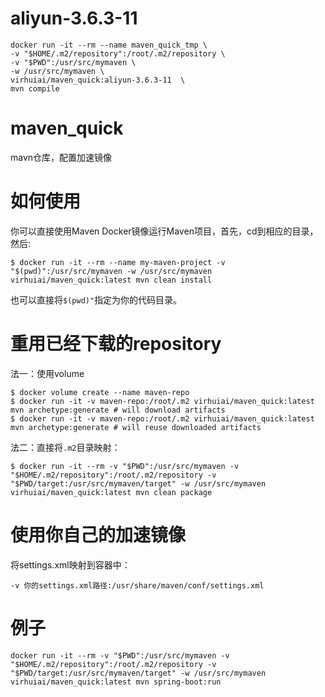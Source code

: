 # aliyun-3.6.3-11

```shell
docker run -it --rm --name maven_quick_tmp \
-v "$HOME/.m2/repository":/root/.m2/repository \
-v "$PWD":/usr/src/mymaven \
-w /usr/src/mymaven \
virhuiai/maven_quick:aliyun-3.6.3-11  \
mvn compile
```


# maven_quick
mavn仓库，配置加速镜像



# 如何使用

你可以直接使用Maven Docker镜像运行Maven项目，首先，cd到相应的目录，然后:



```
$ docker run -it --rm --name my-maven-project -v "$(pwd)":/usr/src/mymaven -w /usr/src/mymaven virhuiai/maven_quick:latest mvn clean install
```



也可以直接将`$(pwd)"`指定为你的代码目录。



# 重用已经下载的repository

法一：使用volume



```
$ docker volume create --name maven-repo
$ docker run -it -v maven-repo:/root/.m2 virhuiai/maven_quick:latest mvn archetype:generate # will download artifacts
$ docker run -it -v maven-repo:/root/.m2 virhuiai/maven_quick:latest mvn archetype:generate # will reuse downloaded artifacts
```



法二：直接将`.m2`目录映射：



```
$ docker run -it --rm -v "$PWD":/usr/src/mymaven -v "$HOME/.m2/repository":/root/.m2/repository -v "$PWD/target:/usr/src/mymaven/target" -w /usr/src/mymaven virhuiai/maven_quick:latest mvn clean package  
```



# 使用你自己的加速镜像



将settings.xml映射到容器中：



```
-v 你的settings.xml路径:/usr/share/maven/conf/settings.xml
```

# 例子

```
docker run -it --rm -v "$PWD":/usr/src/mymaven -v "$HOME/.m2/repository":/root/.m2/repository -v "$PWD/target:/usr/src/mymaven/target" -w /usr/src/mymaven virhuiai/maven_quick:latest mvn spring-boot:run
```